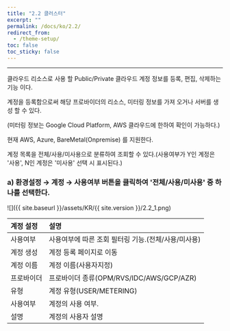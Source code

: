 ```yaml
---
title: "2.2 클러스터"
excerpt: ""
permalink: /docs/ko/2.2/
redirect_from:
  - /theme-setup/
toc: false
toc_sticky: false
---
```


---
클라우드 리소스로 사용 할 Public/Private 클라우드 계정 정보를 등록, 편집, 삭제하는 기능 이다.

계정을 등록함으로써 해당 프로바이더의 리소스, 미터링 정보를 가져 오거나 서버를 생성 할 수 있다.

\(미터링 정보는 Google Cloud Platform, AWS 클라우드에 한하여 확인이 가능하다.\)

현재 AWS, Azure, BareMetal\(Onpremise\) 를 지원한다.

계정 목록을 전체/사용/미사용으로 분류하여 조회할 수 있다.\(사용여부가 Y인 계정은 '사용', N인 계정은 '미사용' 선택 시 표시된다.\)

### a\) 환경설정 → 계정 → 사용여부 버튼을 클릭하여 '전체/사용/미사용' 중 하나를 선택한다.
![]({{ site.baseurl }}/assets/KR/{{ site.version }}/2.2_1.png)

| **계정 설정** | **설명**                              |
| :-------- | :---------------------------------- |
| 사용여부      | 사용여부에 따른 조회 필터링 기능.\(전체/사용/미사용\)    |
| 계정 생성     | 계정 등록 페이지로 이동                       |
| 계정 이름     | 계정 이름\(사용자지정\)                      |
| 프로바이더     | 프로바이더 종류\(OPM/RVS/IDC/AWS/GCP/AZR\) |
| 유형        | 계정 유형\(USER/METERING\)              |
| 사용여부      | 계정의 사용 여부.                          |
| 설명        | 계정의 사용자 설명                          |
